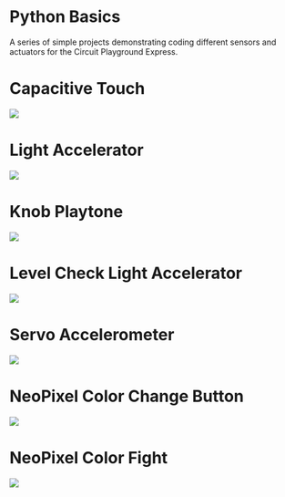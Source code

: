 # Python Basics
A series of simple projects demonstrating coding different sensors and actuators for the Circuit Playground Express.

# Capacitive Touch
[![](http://img.youtube.com/vi/gi3o_HKgUeI/0.jpg)](http://www.youtube.com/watch?v=gi3o_HKgUeI "Capacitive Touch")

# Light Accelerator
[![](http://img.youtube.com/vi/vOVaUuepstE/0.jpg)](http://www.youtube.com/watch?v=vOVaUuepstE "Light Accelerator")

# Knob Playtone
[![](http://img.youtube.com/vi/OPP75UPP4Y8/0.jpg)](http://www.youtube.com/watch?v=OPP75UPP4Y8 "Knob Playtone")

# Level Check Light Accelerator
[![](http://img.youtube.com/vi/vOVaUuepstE/0.jpg)](http://www.youtube.com/watch?v=vOVaUuepstE "Level Check Light Accelerator")

# Servo Accelerometer
[![](http://img.youtube.com/vi/wwmyfXZppXU/0.jpg)](http://www.youtube.com/watch?v=wwmyfXZppXU "Servo Accelerometer")

# NeoPixel Color Change Button
[![](http://img.youtube.com/vi/cbcVSlcqFJQ/0.jpg)](http://www.youtube.com/watch?v=cbcVSlcqFJQ "NeoPixel Color Change Button")

# NeoPixel Color Fight
[![](http://img.youtube.com/vi/zC4LMAI5_xg/0.jpg)](http://www.youtube.com/watch?v=zC4LMAI5_xg "NeoPixel Color Fight")
